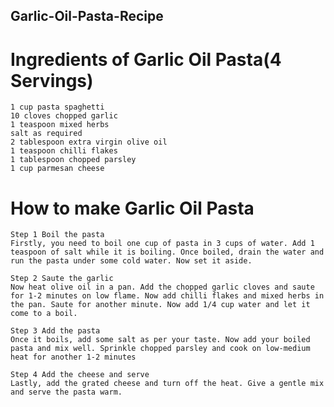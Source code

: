 ## Garlic-Oil-Pasta-Recipe

# Ingredients of Garlic Oil Pasta(4 Servings)
    1 cup pasta spaghetti
    10 cloves chopped garlic
    1 teaspoon mixed herbs
    salt as required
    2 tablespoon extra virgin olive oil
    1 teaspoon chilli flakes
    1 tablespoon chopped parsley
    1 cup parmesan cheese

# How to make Garlic Oil Pasta

    Step 1 Boil the pasta
    Firstly, you need to boil one cup of pasta in 3 cups of water. Add 1 teaspoon of salt while it is boiling. Once boiled, drain the water and run the pasta under some cold water. Now set it aside.

    Step 2 Saute the garlic
    Now heat olive oil in a pan. Add the chopped garlic cloves and saute for 1-2 minutes on low flame. Now add chilli flakes and mixed herbs in the pan. Saute for another minute. Now add 1/4 cup water and let it come to a boil.

    Step 3 Add the pasta
    Once it boils, add some salt as per your taste. Now add your boiled pasta and mix well. Sprinkle chopped parsley and cook on low-medium heat for another 1-2 minutes

    Step 4 Add the cheese and serve
    Lastly, add the grated cheese and turn off the heat. Give a gentle mix and serve the pasta warm. 